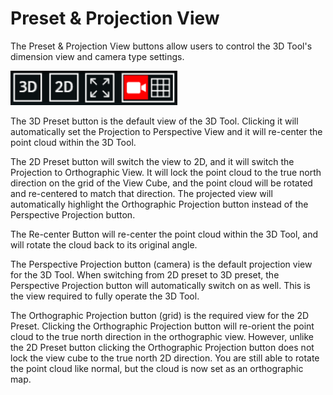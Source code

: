 # Preset & Projection View

The Preset & Projection View buttons allow users to control the 3D Tool's dimension view and camera type settings.

![](.gitbook/assets/3d-2d-camera-and-ortho-buttons_large.png)

The 3D Preset button is the default view of the 3D Tool. Clicking it will automatically set the Projection to Perspective View and it will re-center the point cloud within the 3D Tool.

The 2D Preset button will switch the view to 2D, and it will switch the Projection to Orthographic View. It will lock the point cloud to the true north direction on the grid of the View Cube, and the point cloud will be rotated and re-centered to match that direction. The projected view will automatically highlight the Orthographic Projection button instead of the Perspective Projection button.

The Re-center Button will re-center the point cloud within the 3D Tool, and will rotate the cloud back to its original angle.

The Perspective Projection button \(camera\) is the default projection view for the 3D Tool. When switching from 2D preset to 3D preset, the Perspective Projection button will automatically switch on as well. This is the view required to fully operate the 3D Tool.

The Orthographic Projection button \(grid\) is the required view for the 2D Preset. Clicking the Orthographic Projection button will re-orient the point cloud to the true north direction in the orthographic view. However, unlike the 2D Preset button clicking the Orthographic Projection button does not lock the view cube to the true north 2D direction. You are still able to rotate the point cloud like normal, but the cloud is now set as an orthographic map.


